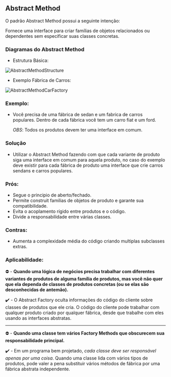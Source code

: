 ## Abstract Method

O padrão Abstract Method possui a seguinte intenção:

Fornece uma interface para criar famílias de objetos relacionados ou dependentes sem especificar suas classes concretas.

### Diagramas do Abstract Method
* Estrutura Básica:

![AbstractMethodStructure](https://refactoring.guru/images/patterns/diagrams/abstract-factory/structure.pngs)

* Exemplo Fábrica de Carros:

![AbstractMethodCarFactory](https://brizeno.files.wordpress.com/2011/09/abstract-factory.png)
    
### Exemplo:
 - Você precisa de uma fábrica de sedan e um fabrica de carros populares. Dentro de cada fábrica você tem um carro fiat e um ford.

    *OBS*: Todos os produtos devem ter uma interface em comum.

### Solução
 - Utilizar o Abstract Method fazendo com que cada variante de produto siga uma interface em comum para aquela produto, no caso do exemplo deve existir para cada fábrica de produto uma interface que crie carros sendans e carros populares.

### Prós: 
 - Segue o principio de aberto/fechado.
 - Permite construit familias de objetos de produto e garante sua compatibilidade.
 - Evita o acoplamento rígido entre produtos e o código.
 - Divide a responsabilidade entre várias classes.

### Contras: 
 - Aumenta a complexidade média do código criando multiplas subclasses extras.

### Aplicabilidade:
 :no_entry: - __Quando uma lógica de negócios precisa trabalhar com diferentes variantes de produtos de alguma família de produtos, mas você não quer que ela dependa de classes de produtos concretas (ou se elas são desconhecidas de antemão).__

 :heavy_check_mark: - O Abstract Factory oculta informações do código do cliente sobre classes de produtos que ele cria. O código do cliente pode trabalhar com qualquer produto criado por qualquer fábrica, desde que trabalhe com eles usando as interfaces abstratas.

 ---

 :no_entry: - __Quando uma classe tem vários Factory Methods que obscurecem sua responsabilidade principal.__

 :heavy_check_mark: - Em um programa bem projetado, _cada classe deve ser responsável apenas por uma coisa_. Quando uma classe lida com vários tipos de produtos, pode valer a pena substituir vários métodos de fábrica por uma fábrica abstrata independente.